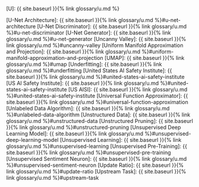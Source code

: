 [U]: {{ site.baseurl }}{% link glossary/u.md %}

[U-Net Architecture]: {{ site.baseurl }}{% link glossary/u.md %}#u-net-architecture
[U-Net Discriminator]: {{ site.baseurl }}{% link glossary/u.md %}#u-net-discriminator
[U-Net Generator]: {{ site.baseurl }}{% link glossary/u.md %}#u-net-generator
[Uncanny Valley]: {{ site.baseurl }}{% link glossary/u.md %}#uncanny-valley
[Uniform Manifold Approximation and Projection]: {{ site.baseurl }}{% link glossary/u.md %}#uniform-manifold-approximation-and-projection
[UMAP]: {{ site.baseurl }}{% link glossary/u.md %}#umap
[Underfitting]: {{ site.baseurl }}{% link glossary/u.md %}#underfitting
[United States AI Safety Institute]: {{ site.baseurl }}{% link glossary/u.md %}#united-states-ai-safety-institute
[US AI Safety Institute]: {{ site.baseurl }}{% link glossary/u.md %}#united-states-ai-safety-institute
[US AISI]: {{ site.baseurl }}{% link glossary/u.md %}#united-states-ai-safety-institute
[Universal Function Approximator]: {{ site.baseurl }}{% link glossary/u.md %}#universal-function-approximation
[Unlabeled Data Algorithm]: {{ site.baseurl }}{% link glossary/u.md %}#unlabeled-data-algorithm
[Unstructured Data]: {{ site.baseurl }}{% link glossary/u.md %}#unstructured-data
[Unstructured Pruning]: {{ site.baseurl }}{% link glossary/u.md %}#unstructured-pruning
[Unsupervised Deep Learning Model]: {{ site.baseurl }}{% link glossary/u.md %}#unsupervised-deep-learning-model
[Unsupervised Learning]: {{ site.baseurl }}{% link glossary/u.md %}#unsupervised-learning
[Unsupervised Pre-Training]: {{ site.baseurl }}{% link glossary/u.md %}#unsupervised-pre-training
[Unsupervised Sentiment Neuron]: {{ site.baseurl }}{% link glossary/u.md %}#unsupervised-sentiment-neuron
[Update Ratio]: {{ site.baseurl }}{% link glossary/u.md %}#update-ratio
[Upstream Task]: {{ site.baseurl }}{% link glossary/u.md %}#upstream-task
